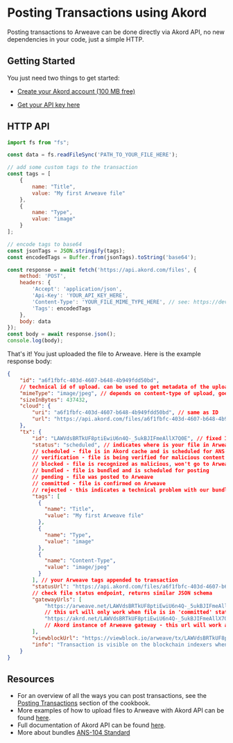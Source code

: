 # Posting Transactions using Akord

Posting transactions to Arweave can be done directly via Akord API, no new dependencies in your code, just a simple HTTP.

## Getting Started

You just need two things to get started:

- [Create your Akord account (100 MB free)](https://v2.akord.com/signup)

- [Get your API key here](https://v2.akord.com/account/developers)

## HTTP API

```js
import fs from "fs";

const data = fs.readFileSync('PATH_TO_YOUR_FILE_HERE');

// add some custom tags to the transaction
const tags = [
    {
        name: "Title",
        value: "My first Arweave file"
    },
    {
        name: "Type",
        value: "image"
    }
];

// encode tags to base64
const jsonTags = JSON.stringify(tags);
const encodedTags = Buffer.from(jsonTags).toString('base64');

const response = await fetch('https://api.akord.com/files', {
    method: 'POST',
    headers: {
        'Accept': 'application/json',
        'Api-Key': 'YOUR_API_KEY_HERE',
        'Content-Type': 'YOUR_FILE_MIME_TYPE_HERE', // see: https://developer.mozilla.org/en-US/docs/Web/HTTP/Basics_of_HTTP/MIME_types/Common_types
        'Tags': encodedTags
    },
    body: data
});
const body = await response.json();
console.log(body);
```

That's it! You just uploaded the file to Arweave. Here is the example response body:

```json
{
    "id": "a6f1fbfc-403d-4607-b648-4b949fdd50bd", 
    // technical id of upload. can be used to get metadata of the upload or file binary from Akord cache
    "mimeType": "image/jpeg", // depends on content-type of upload, goes as a tag
    "sizeInBytes": 437432,
    "cloud": {
        "uri": "a6f1fbfc-403d-4607-b648-4b949fdd50bd", // same as ID
        "url": "https://api.akord.com/files/a6f1fbfc-403d-4607-b648-4b949fdd50bd", // url to binary served from Akord cache
    },
    "tx": {
        "id": "LAWVdsBRTkUF8ptiEwiU6n4Q-_5ukBJIFmeAllX7Q0E", // fixed ID of Arweave transaction (ANS-104 data item ID)
        "status": "scheduled", // indicates where is your file in Arweave bundling context:
        // scheduled - file is in Akord cache and is scheduled for ANS-104 bundling
        // verification - file is being verified for malicious content
        // blocked - file is recognized as malicious, won't go to Arweave
        // bundled - file is bundled and is scheduled for posting
        // pending - file was posted to Arweave
        // committed - file is confirmed on Arweave
        // rejected - this indicates a technical problem with our bundling service
        "tags": [
          {
            "name": "Title",
            "value": "My first Arweave file"
          },
          {
            "name": "Type",
            "value": "image"
          },
          {
            "name": "Content-Type",
            "value": "image/jpeg"
          }
        ], // your Arweave tags appended to transaction
        "statusUrl": "https://api.akord.com/files/a6f1fbfc-403d-4607-b648-4b949fdd50bd/status",
        // check file status endpoint, returns similar JSON schema
        "gatewayUrls": [
            "https://arweave.net/LAWVdsBRTkUF8ptiEwiU6n4Q-_5ukBJIFmeAllX7Q0E",
            // this url will only work when file is in 'committed' status
            "https://akrd.net/LAWVdsBRTkUF8ptiEwiU6n4Q-_5ukBJIFmeAllX7Q0E"
            // Akord instance of Arweave gateway - this url will work always, even right after upload since it falls back to Akord cache when file is not yet on Arweave
        ],
        "viewblockUrl": "https://viewblock.io/arweave/tx/LAWVdsBRTkUF8ptiEwiU6n4Q-_5ukBJIFmeAllX7Q0E", // see your file on ViewBlock - this url will only work when file is in 'committed' status & indexed by ViewBlock
        "info": "Transaction is visible on the blockchain indexers when in the \"committed\" status.",
    }
}
```

## Resources
- For an overview of all the ways you can post transactions, see the [Posting Transactions](../../concepts/post-transactions.md) section of the cookbook.
- More examples of how to upload files to Arweave with Akord API can be found [here](https://docs.akord.com/api-and-dev-tools/quickest-way-to-upload-to-arweave).
- Full documentation of Akord API can be found [here](https://api.akord.com/docs).
- More about bundles [ANS-104 Standard](https://specs.g8way.io/#/view/xwOgX-MmqN5_-Ny_zNu2A8o-PnTGsoRb_3FrtiMAkuw)